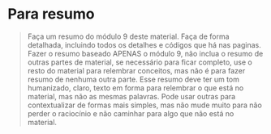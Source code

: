# Para resumo

> Faça um resumo do módulo 9 deste material. Faça de forma detalhada, incluindo todos os detalhes e códigos que há nas paginas. Fazer o resumo baseado APENAS o módulo 9, não inclua o resumo de outras partes de material, se necessário para ficar completo, use o resto do material para relembrar conceitos, mas não é para fazer resumo de nenhuma outra parte. Esse resumo deve ter um tom humanizado, claro, texto em forma para relembrar o que está no material, mas não as mesmas palavras. Pode usar outras para contextualizar de formas mais simples, mas não mude muito para não perder o raciocínio e não caminhar para algo que não está no material.